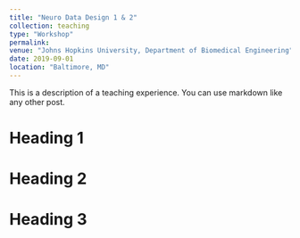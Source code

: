 ```yaml
---
title: "Neuro Data Design 1 & 2"
collection: teaching
type: "Workshop"
permalink:
venue: "Johns Hopkins University, Department of Biomedical Engineering"
date: 2019-09-01
location: "Baltimore, MD"
---
```


This is a description of a teaching experience. You can use markdown like any other post.

Heading 1
======

Heading 2
======

Heading 3
======
